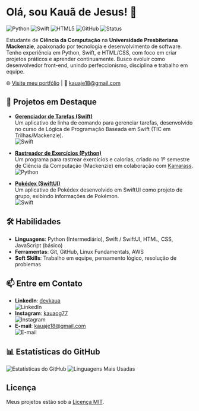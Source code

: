 # Olá, sou Kauã de Jesus! 👋

![Python](https://img.shields.io/badge/Python-3776AB?style=flat-square&logo=python&logoColor=white)
![Swift](https://img.shields.io/badge/Swift-FA7343?style=flat-square&logo=swift&logoColor=white)
![HTML5](https://img.shields.io/badge/HTML5-E34F26?style=flat-square&logo=html5&logoColor=white)
![GitHub](https://img.shields.io/badge/GitHub-181717?style=flat-square&logo=github&logoColor=white)
![Status](https://img.shields.io/badge/Status-Desenvolvedor%20Iniciante-brightgreen?style=flat-square)

Estudante de **Ciência da Computação** na **Universidade Presbiteriana Mackenzie**, apaixonado por tecnologia e desenvolvimento de software. Tenho experiência em Python, Swift, e HTML/CSS, com foco em criar projetos práticos e aprender continuamente. Busco evoluir como desenvolvedor front-end, unindo perfeccionismo, disciplina e trabalho em equipe.

🌐 [Visite meu portfólio](https://kauadev77.github.io) | 📧 [kauaje18@gmail.com](mailto:kauaje18@gmail.com)

## 🚀 Projetos em Destaque

- **[Gerenciador de Tarefas (Swift)](https://github.com/kauadev77/TaskManager.swift)**  
  Um aplicativo de linha de comando para gerenciar tarefas, desenvolvido no curso de Lógica de Programação Baseada em Swift (TIC em Trilhas/Mackenzie).  
  ![Swift](https://img.shields.io/badge/Swift-FA7343?style=flat-square&logo=swift&logoColor=white)

- **[Rastreador de Exercícios (Python)](https://github.com/kauadev77/fitness-tracker-python)**  
  Um programa para rastrear exercícios e calorias, criado no 1º semestre de Ciência da Computação (Mackenzie) em colaboração com [Karrarass](https://github.com/Karrarass).  
  ![Python](https://img.shields.io/badge/Python-3776AB?style=flat-square&logo=python&logoColor=white)

- **[Pokédex (SwiftUI)](https://github.com/kauadev77/Pokedex-SwiftUI)**  
  Um aplicativo de Pokédex desenvolvido em SwiftUI como projeto de grupo, exibindo informações de Pokémon.  
  ![Swift](https://img.shields.io/badge/Swift-FA7343?style=flat-square&logo=swift&logoColor=white)

## 🛠️ Habilidades

- **Linguagens**: Python (Intermediário), Swift / SwiftUI, HTML, CSS, JavaScript (básico)
- **Ferramentas**: Git, GitHub, Linux Fundamentals, AWS
- **Soft Skills**: Trabalho em equipe, pensamento lógico, resolução de problemas

## 📫 Entre em Contato

- **LinkedIn**: [devkaua](https://www.linkedin.com/in/devkaua)  
  ![LinkedIn](https://img.shields.io/badge/LinkedIn-0077B5?style=flat-square&logo=linkedin&logoColor=white)
- **Instagram**: [kauaog77](https://www.instagram.com/kauaog77)  
  ![Instagram](https://img.shields.io/badge/Instagram-E4405F?style=flat-square&logo=instagram&logoColor=white)
- **E-mail**: [kauaje18@gmail.com](mailto:kauaje18@gmail.com)  
  ![E-mail](https://img.shields.io/badge/Email-D14836?style=flat-square&logo=gmail&logoColor=white)

## 📊 Estatísticas do GitHub

![Estatísticas do GitHub](https://github-readme-stats.vercel.app/api?username=kauadev77&show_icons=true&theme=dark&hide_border=true)
![Linguagens Mais Usadas](https://github-readme-stats.vercel.app/api/top-langs/?username=kauadev77&layout=compact&theme=dark&hide_border=true)

## Licença

Meus projetos estão sob a [Licença MIT](https://opensource.org/licenses/MIT).